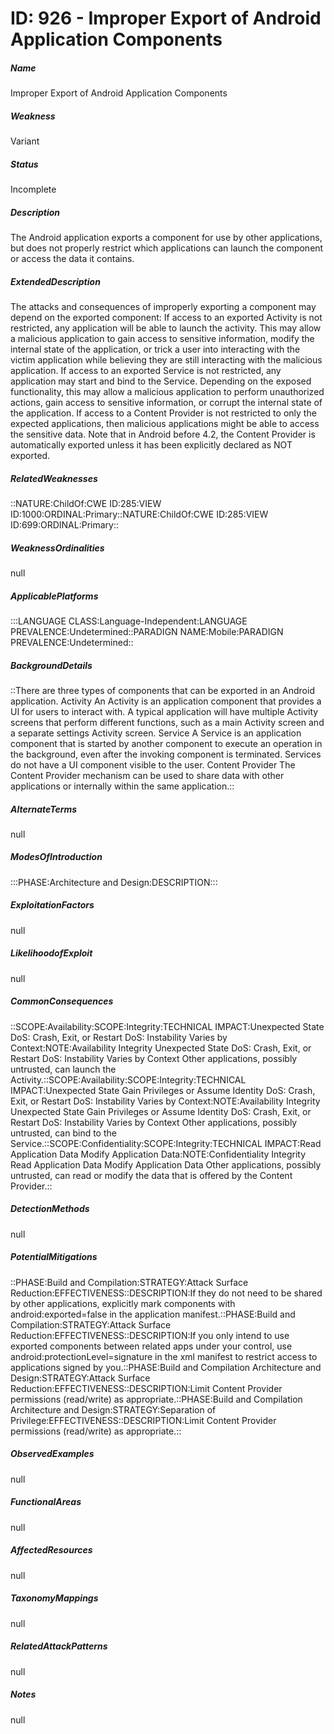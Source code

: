 # ID: 926 - Improper Export of Android Application Components
<h5>Name</h5>Improper Export of Android Application Components
<h5>Weakness</h5>Variant
<h5>Status</h5>Incomplete
<h5>Description</h5>The Android application exports a component for use by other applications, but does not properly restrict which applications can launch the component or access the data it contains.
<h5>ExtendedDescription</h5>The attacks and consequences of improperly exporting a component may depend on the exported component: If access to an exported Activity is not restricted, any application will be able to launch the activity. This may allow a malicious application to gain access to sensitive information, modify the internal state of the application, or trick a user into interacting with the victim application while believing they are still interacting with the malicious application. If access to an exported Service is not restricted, any application may start and bind to the Service. Depending on the exposed functionality, this may allow a malicious application to perform unauthorized actions, gain access to sensitive information, or corrupt the internal state of the application. If access to a Content Provider is not restricted to only the expected applications, then malicious applications might be able to access the sensitive data. Note that in Android before 4.2, the Content Provider is automatically exported unless it has been explicitly declared as NOT exported.
<h5>RelatedWeaknesses</h5>::NATURE:ChildOf:CWE ID:285:VIEW ID:1000:ORDINAL:Primary::NATURE:ChildOf:CWE ID:285:VIEW ID:699:ORDINAL:Primary::
<h5>WeaknessOrdinalities</h5>null
<h5>ApplicablePlatforms</h5>:::LANGUAGE CLASS:Language-Independent:LANGUAGE PREVALENCE:Undetermined::PARADIGN NAME:Mobile:PARADIGN PREVALENCE:Undetermined::
<h5>BackgroundDetails</h5>::There are three types of components that can be exported in an Android application. Activity An Activity is an application component that provides a UI for users to interact with. A typical application will have multiple Activity screens that perform different functions, such as a main Activity screen and a separate settings Activity screen. Service A Service is an application component that is started by another component to execute an operation in the background, even after the invoking component is terminated. Services do not have a UI component visible to the user. Content Provider The Content Provider mechanism can be used to share data with other applications or internally within the same application.::
<h5>AlternateTerms</h5>null
<h5>ModesOfIntroduction</h5>:::PHASE:Architecture and Design:DESCRIPTION:::
<h5>ExploitationFactors</h5>null
<h5>LikelihoodofExploit</h5>null
<h5>CommonConsequences</h5>::SCOPE:Availability:SCOPE:Integrity:TECHNICAL IMPACT:Unexpected State DoS: Crash, Exit, or Restart DoS: Instability Varies by Context:NOTE:Availability Integrity Unexpected State DoS: Crash, Exit, or Restart DoS: Instability Varies by Context Other applications, possibly untrusted, can launch the Activity.::SCOPE:Availability:SCOPE:Integrity:TECHNICAL IMPACT:Unexpected State Gain Privileges or Assume Identity DoS: Crash, Exit, or Restart DoS: Instability Varies by Context:NOTE:Availability Integrity Unexpected State Gain Privileges or Assume Identity DoS: Crash, Exit, or Restart DoS: Instability Varies by Context Other applications, possibly untrusted, can bind to the Service.::SCOPE:Confidentiality:SCOPE:Integrity:TECHNICAL IMPACT:Read Application Data Modify Application Data:NOTE:Confidentiality Integrity Read Application Data Modify Application Data Other applications, possibly untrusted, can read or modify the data that is offered by the Content Provider.::
<h5>DetectionMethods</h5>null
<h5>PotentialMitigations</h5>::PHASE:Build and Compilation:STRATEGY:Attack Surface Reduction:EFFECTIVENESS::DESCRIPTION:If they do not need to be shared by other applications, explicitly mark components with android:exported=false in the application manifest.::PHASE:Build and Compilation:STRATEGY:Attack Surface Reduction:EFFECTIVENESS::DESCRIPTION:If you only intend to use exported components between related apps under your control, use android:protectionLevel=signature in the xml manifest to restrict access to applications signed by you.::PHASE:Build and Compilation Architecture and Design:STRATEGY:Attack Surface Reduction:EFFECTIVENESS::DESCRIPTION:Limit Content Provider permissions (read/write) as appropriate.::PHASE:Build and Compilation Architecture and Design:STRATEGY:Separation of Privilege:EFFECTIVENESS::DESCRIPTION:Limit Content Provider permissions (read/write) as appropriate.::
<h5>ObservedExamples</h5>null
<h5>FunctionalAreas</h5>null
<h5>AffectedResources</h5>null
<h5>TaxonomyMappings</h5>null
<h5>RelatedAttackPatterns</h5>null
<h5>Notes</h5>null

